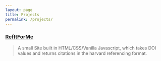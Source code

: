 ```yaml
---
layout: page
title: Projects
permalink: /projects/
---
```


### [RefItForMe](http://enally.github.io/refitforme/)
  
> A small Site built in HTML/CSS/Vanilla Javascript, which takes DOI values and returns citations in the harvard referencing format.
